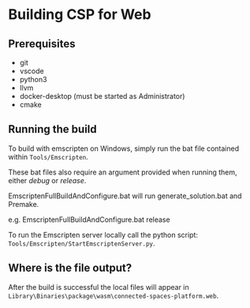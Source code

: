 # Building CSP for Web

## Prerequisites
* git
* vscode
* python3
* llvm
* docker-desktop (must be started as Administrator)
* cmake

## Running the build

To build with emscripten on Windows, simply run the bat file contained within `Tools/Emscripten`.

These bat files also require an argument provided when running them, either _debug_ or _release_.

EmscriptenFullBuildAndConfigure.bat will run generate_solution.bat and Premake. 

e.g. EmscriptenFullBuildAndConfigure.bat release

To run the Emscripten server locally call the python script: `Tools/Emscripten/StartEmscriptenServer.py`. 

## Where is the file output?

After the build is successful the local files will appear in `Library\Binaries\package\wasm\connected-spaces-platform.web`.
